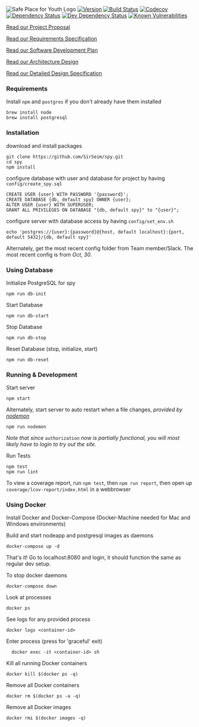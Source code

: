 ![Safe Place for Youth Logo](resources/Logo.jpg "Safe Place for Youth Database Project")
[![Version][version-img]][version-url]
[![Build Status][build-img]][build-url]
[![Codecov][codecov-img]][codecov-url]
[![Dependency Status][dependency-img]][dependency-url]
[![Dev Dependency Status][dev-dependency-img]][dev-dependency-url]
[![Known Vulnerabilities][snyk-img]][snyk-url]


[Read our Project Proposal](docs/Project_Proposal.md)

[Read our Requirements Specification](docs/Requirements_Specification.md)

[Read our Software Development Plan](docs/Software_Development_Plan.md)

[Read our Architecture Design](docs/Architecture_Design_Document.md)

[Read our Detailed Design Specification](docs/Detailed_Design_Specification.md)

### Requirements
Install `npm` and `postgres` if you don't already have them installed
```
brew install node
brew install postgresql
```

### Installation
download and install packages
```
git clone https://github.com/SirSeim/spy.git
cd spy
npm install
```

configure database with user and database for project by having `config/create_spy.sql`
```
CREATE USER {user} WITH PASSWORD '{password}';
CREATE DATABASE {db, default spy} OWNER {user};
ALTER USER {user} WITH SUPERUSER;
GRANT ALL PRIVILEGES ON DATABASE "{db, default spy}" to "{user}";
```

configure server with database access by having `config/set_env.sh`
```
echo 'postgres://{user}:{password}@{host, default localhost}:{port, default 5432}/{db, default spy}'
```

Alternately, get the most recent config folder from Team member/Slack.
The most recent config is from _Oct, 30_.

### Using Database

Initialize PostgreSQL for spy
```
npm run db-init
```

Start Database
```
npm run db-start
```

Stop Database
```
npm run db-stop
```
Reset Database (stop, initialize, start)
```
npm run db-reset
```

### Running & Development

Start server
```
npm start
```

Alternately, start server to auto restart when a file changes, _provided by [nodemon](https://github.com/remy/nodemon/)_
```
npm run nodemon
```

_Note that since_ `authorization` _now is partially functional, you will most likely have to login to try out the site._

Run Tests
```
npm test
npm run lint
```

To view a coverage report, run `npm test`, then `npm run report`, then open up `coverage/lcov-report/index.html` in a webbrowser


### Using Docker

Install Docker and Docker-Compose (Docker-Machine needed for Mac and 
Windows environments)

Build and start nodeapp and postgresql images as daemons
```
docker-compose up -d
```

That's it! Go to localhost:8080 and login, it should function the same
as regular dev setup. 

To stop docker daemons
```
docker-compose down
```

Look at processes
```
docker ps
```

See logs for any provided process
```
docker logs <container-id>
```

Enter process (press <C-p><C-q> for 'graceful' exit)
```
  docker exec -it <container-id> sh
```

Kill all running Docker containers
```
docker kill $(docker ps -q)
```

Remove all Docker containers
```
docker rm $(docker ps -a -q)
```

Remove all Docker images
```
docker rmi $(docker images -q)
```

[version-img]: https://img.shields.io/badge/version-beta%202-yellow.svg
[version-url]: https://github.com/SirSeim/spy

[build-img]: https://travis-ci.org/cf7/SPY.svg?branch=master
[build-url]: https://travis-ci.org/cf7/SPY

[codecov-img]: https://codecov.io/gh/SirSeim/spy/branch/master/graph/badge.svg
[codecov-url]: https://codecov.io/gh/SirSeim/spy

[dependency-img]: https://david-dm.org/SirSeim/spy.svg
[dependency-url]: https://david-dm.org/SirSeim/spy

[dev-dependency-img]: https://david-dm.org/SirSeim/spy/dev-status.svg
[dev-dependency-url]: https://david-dm.org/SirSeim/spy?type=dev

[snyk-img]: https://snyk.io/test/github/SirSeim/spy.git/badge.svg
[snyk-url]: https://snyk.io/test/github/SirSeim/spy.git
